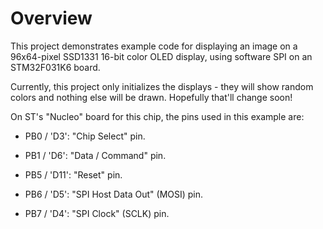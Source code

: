 # Overview

This project demonstrates example code for displaying an image on a 96x64-pixel SSD1331 16-bit color OLED display, using software SPI on an STM32F031K6 board.

Currently, this project only initializes the displays - they will show random colors and nothing else will be drawn. Hopefully that'll change soon!

On ST's "Nucleo" board for this chip, the pins used in this example are:

* PB0 / 'D3': "Chip Select" pin.

* PB1 / 'D6': "Data / Command" pin.

* PB5 / 'D11': "Reset" pin.

* PB6 / 'D5': "SPI Host Data Out" (MOSI) pin.

* PB7 / 'D4': "SPI Clock" (SCLK) pin.
